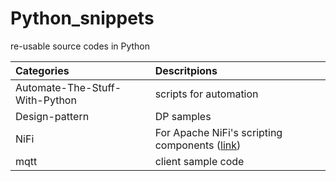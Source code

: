 # Python_snippets
re-usable source codes in Python

| Categories                     | Descritpions                           |
| :----------------------------- | :------------------------------------- |
| Automate-The-Stuff-With-Python | scripts for automation                 |
| Design-pattern                 | DP samples                             |
| NiFi                         | For Apache NiFi's scripting components ([link](https://github.com/sucitw/python-script-in-NiFi)) |
| mqtt                           | client sample code                     |